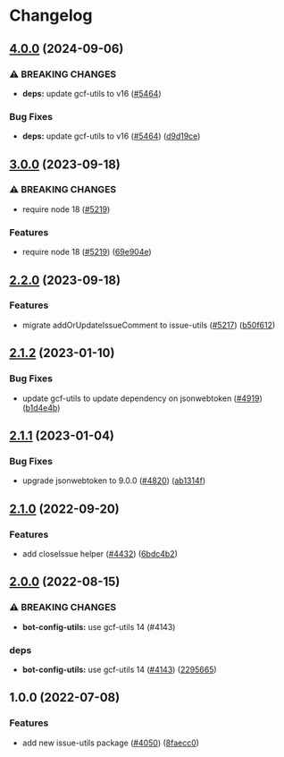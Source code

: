 # Changelog

## [4.0.0](https://github.com/googleapis/repo-automation-bots/compare/issue-utils-v3.0.0...issue-utils-v4.0.0) (2024-09-06)


### ⚠ BREAKING CHANGES

* **deps:** update gcf-utils to v16 ([#5464](https://github.com/googleapis/repo-automation-bots/issues/5464))

### Bug Fixes

* **deps:** update gcf-utils to v16 ([#5464](https://github.com/googleapis/repo-automation-bots/issues/5464)) ([d9d19ce](https://github.com/googleapis/repo-automation-bots/commit/d9d19ce7a46c7b605ce46dc489c05c16bd8d7c9b))

## [3.0.0](https://github.com/googleapis/repo-automation-bots/compare/issue-utils-v2.2.0...issue-utils-v3.0.0) (2023-09-18)


### ⚠ BREAKING CHANGES

* require node 18 ([#5219](https://github.com/googleapis/repo-automation-bots/issues/5219))

### Features

* require node 18 ([#5219](https://github.com/googleapis/repo-automation-bots/issues/5219)) ([69e904e](https://github.com/googleapis/repo-automation-bots/commit/69e904e17ae8e17a7ffb348ffde73250fb9e1788))

## [2.2.0](https://github.com/googleapis/repo-automation-bots/compare/issue-utils-v2.1.2...issue-utils-v2.2.0) (2023-09-18)


### Features

* migrate addOrUpdateIssueComment to issue-utils ([#5217](https://github.com/googleapis/repo-automation-bots/issues/5217)) ([b50f612](https://github.com/googleapis/repo-automation-bots/commit/b50f612c4a930dada11bae4e85e9b482fa4690f5))

## [2.1.2](https://github.com/googleapis/repo-automation-bots/compare/issue-utils-v2.1.1...issue-utils-v2.1.2) (2023-01-10)


### Bug Fixes

* update gcf-utils to update dependency on jsonwebtoken ([#4919](https://github.com/googleapis/repo-automation-bots/issues/4919)) ([b1d4e4b](https://github.com/googleapis/repo-automation-bots/commit/b1d4e4bb9253420cfa8f8ad13f4ec3e9bb9548a3))

## [2.1.1](https://github.com/googleapis/repo-automation-bots/compare/issue-utils-v2.1.0...issue-utils-v2.1.1) (2023-01-04)


### Bug Fixes

* upgrade jsonwebtoken to 9.0.0 ([#4820](https://github.com/googleapis/repo-automation-bots/issues/4820)) ([ab1314f](https://github.com/googleapis/repo-automation-bots/commit/ab1314f4b72a86ec90ddf785d7a939ff5877153e))

## [2.1.0](https://github.com/googleapis/repo-automation-bots/compare/issue-utils-v2.0.0...issue-utils-v2.1.0) (2022-09-20)


### Features

* add closeIssue helper ([#4432](https://github.com/googleapis/repo-automation-bots/issues/4432)) ([6bdc4b2](https://github.com/googleapis/repo-automation-bots/commit/6bdc4b2adb245e4edc06611029ff2b165c2e282c))

## [2.0.0](https://github.com/googleapis/repo-automation-bots/compare/issue-utils-v1.0.0...issue-utils-v2.0.0) (2022-08-15)


### ⚠ BREAKING CHANGES

* **bot-config-utils:** use gcf-utils 14 (#4143)

### deps

* **bot-config-utils:** use gcf-utils 14 ([#4143](https://github.com/googleapis/repo-automation-bots/issues/4143)) ([2295665](https://github.com/googleapis/repo-automation-bots/commit/22956655ed839268725fa75f1bc11ee856e9e281))

## 1.0.0 (2022-07-08)


### Features

* add new issue-utils package ([#4050](https://github.com/googleapis/repo-automation-bots/issues/4050)) ([8faecc0](https://github.com/googleapis/repo-automation-bots/commit/8faecc0f9742a40f1934eb5cadf21b9fbf4a70a9))
